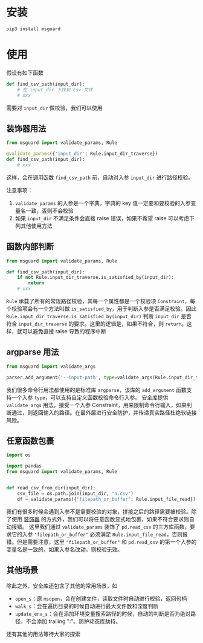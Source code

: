 # 安装

`pip3 install msguard`

# 使用

假设有如下函数

```py
def find_csv_path(input_dir):
	# 在 input_dir 下找到 csv 文件
	# xxx
```

需要对 `input_dir` 做校验，我们可以使用

## 装饰器用法
```py
from msguard import validate_params, Rule

@validate_params({'input_dir': Rule.input_dir_traverse})
def find_csv_path(input_dir):
	# xxx
```

这样，会在调用函数 `find_csv_path` 前，自动对入参 `input_dir` 进行路径校验。

注意事项：

1. `validate_params` 的入参是一个字典，字典的 key 值一定要和要校验的入参变量名一致，否则不会校验
2. 如果 `input_dir` 不满足条件会直接 raise 错误，如果不希望 raise 可以考虑下列其他使用方法

## 函数内部判断
```py
from msguard import validate_params, Rule

def find_csv_path(input_dir):
	if not Rule.input_dir_traverse.is_satisfied_by(input_dir):
        return
	# xxx
```

`Rule` 承载了所有的常规路径校验，其每一个属性都是一个校验项 `Constraint`，每个校验项会有一个方法叫做 `is_satisfied_by`，用于判断入参是否满足校验。因此 `Rule.input_dir_traverse.is_satisfied_by(input_dir)` 判断 `input_dir` 是否符合 `input_dir_traverse` 的要求。这里的逻辑是，如果不符合，则 `return`。这样，就可以避免直接 raise 导致的程序中断

## argparse 用法
```py
from msguard import validate_args

parser.add_argument('--input-path', type=validate_args(Rule.input_dir_traverse), help="输入目录")
```

我们很多命令行用法都使用的是标准库 `argparse`，该库的 `add_argument` 函数支持一个入参 `type`，可以支持自定义函数校验命令行入参。
安全库提供 `validate_args` 用法，接受一个入参 Constraint，用来限制命令行输入，如果判断通过，则返回输入的路径。在最外层进行安全防护，并传递真实路径杜绝软链接风险。

## 任意函数包裹
```py
import os

import pandas
from msguard import validate_params, Rule


def read_csv_from_dir(input_dir):
    csv_file = os.path.join(input_dir, "a.csv")
    df = validate_params({"filepath_or_buffer": Rule.input_file_read})(pd.read_csv)(csv_file)
```

我们有很多时候会遇到入参不是需要校验的对象，拼接之后的路径需要被校验。除了使用 [装饰器](#装饰器用法) 的方式外，我们可以将任意函数显式地包裹，如果不符合要求则自动报错。
这里我们通过 `validate_params` 装饰了 `pd.read_csv` 的三方库函数，要求它的入参 `"filepath_or_buffer"` 必须满足 `Rule.input_file_read`，否则报错。但是需要注意，这里 `"filepath_or_buffer"` 和 `pd.read_csv` 的第一个入参的变量名是一致的，如果入参名改动，则校验无效。

## 其他场景

除此之外，安全库还包含了其他的常用场景，如
- `open_s`：原 `msopen`，会在创建文件，读取文件时自动进行校验，返回句柄
- `walk_s`：会在遍历目录的时候自动进行最大文件数和深度判断
- `update_env_s`：会在添加环境变量搜索路径的时候，自动的判断是否为绝对路径，不会添加 trailing ":"。防护动态库劫持。

还有其他的用法等待大家的探索

